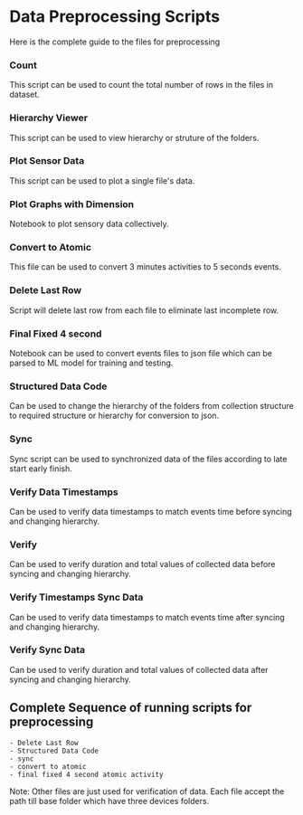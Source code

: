 # Data Preprocessing Scripts

Here is the complete guide to the files for preprocessing

### Count

This script can be used to count the total number of rows in the files in dataset.

### Hierarchy Viewer

This script can be used to view hierarchy or struture of the folders.

### Plot Sensor Data

This script can be used to plot a single file's data.

### Plot Graphs with Dimension

Notebook to plot sensory data collectively.

### Convert to Atomic

This file can be used to convert 3 minutes activities to 5 seconds events.

### Delete Last Row

Script will delete last row from each file to eliminate last incomplete row.

### Final Fixed 4 second

Notebook can be used to convert events files to json file which can be parsed to ML model for training and testing.

### Structured Data Code

Can be used to change the hierarchy of the folders from collection structure to required structure or hierarchy for conversion to json.

### Sync

Sync script can be used to synchronized data of the files according to late start early finish.

### Verify Data Timestamps

Can be used to verify data timestamps to match events time before syncing and changing hierarchy.

### Verify

Can be used to verify duration and total values of collected data before syncing and changing hierarchy.

### Verify Timestamps Sync Data

Can be used to verify data timestamps to match events time after syncing and changing hierarchy.

### Verify Sync Data

Can be used to verify duration and total values of collected data after syncing and changing hierarchy.

## Complete Sequence of running scripts for preprocessing

    - Delete Last Row
    - Structured Data Code
    - sync
    - convert to atomic
    - final fixed 4 second atomic activity

Note: Other files are just used for verification of data. Each file accept the path till base folder which have three devices folders.
